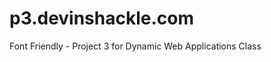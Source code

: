 p3.devinshackle.com
===================

Font Friendly - Project 3 for Dynamic Web Applications Class

